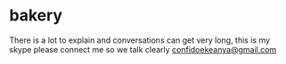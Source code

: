 # bakery

There is a lot to explain and conversations can get very long, this is my skype please connect me so we talk clearly
confidoekeanya@gmail.com
